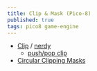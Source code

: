 ```yaml
---
title: Clip & Mask (Pico-8)
published: true
tags: pico8 game-engine
---
```

- [Clip](http://pico8wiki.com/index.php?title=Clip) / [nerdy](https://nerdyteachers.com/PICO-8/Guide/?CLIP)
	- [push/pop clip](https://chatgpt.com/share/68dfb936-069c-800d-8c9a-80a947939afb)
- [Circular Clipping Masks](https://www.lexaloffle.com/bbs/?tid=46286)
